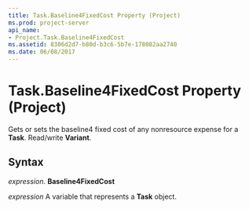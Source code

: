 ```yaml
---
title: Task.Baseline4FixedCost Property (Project)
ms.prod: project-server
api_name:
- Project.Task.Baseline4FixedCost
ms.assetid: 8306d2d7-b80d-b3c6-5b7e-178082aa2740
ms.date: 06/08/2017
---
```



# Task.Baseline4FixedCost Property (Project)

Gets or sets the baseline4 fixed cost of any nonresource expense for a  **Task**. Read/write **Variant**.


## Syntax

 _expression_. **Baseline4FixedCost**

 _expression_ A variable that represents a **Task** object.


